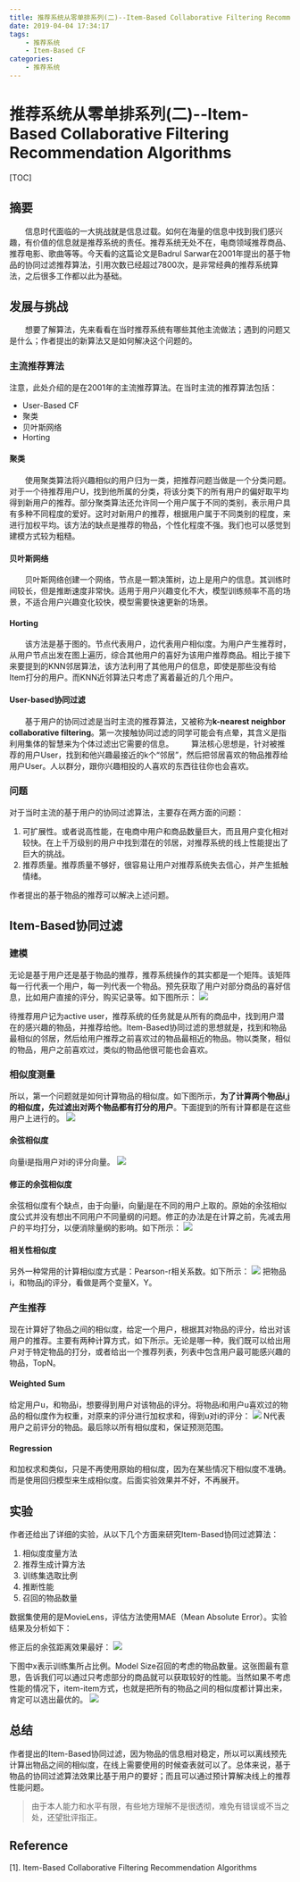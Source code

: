 ```yaml
---
title: 推荐系统从零单排系列(二)--Item-Based Collaborative Filtering Recommendation Algorithms
date: 2019-04-04 17:34:17
tags: 
    - 推荐系统
    - Item-Based CF
categories: 
    - 推荐系统
---
```


# 推荐系统从零单排系列(二)--Item-Based Collaborative Filtering Recommendation Algorithms

[TOC]

## 摘要
&emsp;&emsp;信息时代面临的一大挑战就是信息过载。如何在海量的信息中找到我们感兴趣，有价值的信息就是推荐系统的责任。推荐系统无处不在，电商领域推荐商品、推荐电影、歌曲等等。今天看的这篇论文是Badrul Sarwar在2001年提出的基于物品的协同过滤推荐算法，引用次数已经超过7800次，是非常经典的推荐系统算法，之后很多工作都以此为基础。

## 发展与挑战
&emsp;&emsp;想要了解算法，先来看看在当时推荐系统有哪些其他主流做法；遇到的问题又是什么；作者提出的新算法又是如何解决这个问题的。

### 主流推荐算法
注意，此处介绍的是在2001年的主流推荐算法。在当时主流的推荐算法包括：

- User-Based CF
- 聚类
- 贝叶斯网络
- Horting

#### 聚类
&emsp;&emsp;使用聚类算法将兴趣相似的用户归为一类，把推荐问题当做是一个分类问题。对于一个待推荐用户U，找到他所属的分类，将该分类下的所有用户的偏好取平均得到新用户的推荐。部分聚类算法还允许同一个用户属于不同的类别，表示用户具有多种不同程度的爱好。这时对新用户的推荐，根据用户属于不同类别的程度，来进行加权平均。该方法的缺点是推荐的物品，个性化程度不强。我们也可以感觉到建模方式较为粗糙。

#### 贝叶斯网络
&emsp;&emsp;贝叶斯网络创建一个网络，节点是一颗决策树，边上是用户的信息。其训练时间较长，但是推断速度非常快。适用于用户兴趣变化不大，模型训练频率不高的场景，不适合用户兴趣变化较快，模型需要快速更新的场景。

#### Horting
&emsp;&emsp;该方法是基于图的。节点代表用户，边代表用户相似度。为用户产生推荐时，从用户节点出发在图上遍历，综合其他用户的喜好为该用户推荐商品。相比于接下来要提到的KNN邻居算法，该方法利用了其他用户的信息，即使是那些没有给Item打分的用户。而KNN近邻算法只考虑了离着最近的几个用户。

#### User-based协同过滤
&emsp;&emsp;基于用户的协同过滤是当时主流的推荐算法，又被称为**k-nearest neighbor collaborative filtering**。第一次接触协同过滤的同学可能会有点晕，其含义是指利用集体的智慧来为个体过滤出它需要的信息。
&emsp;&emsp;算法核心思想是，针对被推荐的用户User，找到和他兴趣最接近的k个“邻居”，然后把邻居喜欢的物品推荐给用户User。人以群分，跟你兴趣相投的人喜欢的东西往往你也会喜欢。

### 问题
对于当时主流的基于用户的协同过滤算法，主要存在两方面的问题：

1. 可扩展性。或者说高性能，在电商中用户和商品数量巨大，而且用户变化相对较快。在上千万级别的用户中找到潜在的邻居，对推荐系统的线上性能提出了巨大的挑战。
1. 推荐质量。推荐质量不够好，很容易让用户对推荐系统失去信心，并产生抵触情绪。

作者提出的基于物品的推荐可以解决上述问题。

## Item-Based协同过滤
### 建模
无论是基于用户还是基于物品的推荐，推荐系统操作的其实都是一个矩阵。该矩阵每一行代表一个用户，每一列代表一个物品。预先获取了用户对部分商品的喜好信息，比如用户直接的评分，购买记录等。如下图所示：
![](/gallery/推荐系统/01F089F0-0E5E-4AF5-AD70-E0A55F6C51ED.png)

待推荐用户记为active user，推荐系统的任务就是从所有的商品中，找到用户潜在的感兴趣的物品，并推荐给他。Item-Based协同过滤的思想就是，找到和物品最相似的邻居，然后给用户推荐之前喜欢过的物品最相近的物品。物以类聚，相似的物品，用户之前喜欢过，类似的物品他很可能也会喜欢。

### 相似度测量
所以，第一个问题就是如何计算物品的相似度。如下图所示，**为了计算两个物品i,j的相似度，先过滤出对两个物品都有打分的用户**。下面提到的所有计算都是在这些用户上进行的。
![](/gallery/推荐系统/77E28FFC-668D-4CF3-AC1C-90F849EAE0EC.png)

#### 余弦相似度
向量i是指用户对i的评分向量。
![](/gallery/推荐系统/C94BDFA9-8D29-4331-B4C0-8922D9E55E39.png)

#### 修正的余弦相似度
余弦相似度有个缺点，由于向量i，向量j是在不同的用户上取的。原始的余弦相似度公式并没有想出不同用户不同量纲的问题。修正的办法是在计算之前，先减去用户的平均打分，以便消除量纲的影响。如下所示：
![](/gallery/推荐系统/DBE088E1-87E8-4A18-8F74-41C4E2702284.png)


#### 相关性相似度
另外一种常用的计算相似度方式是：Pearson-r相关系数。如下所示：
![](/gallery/推荐系统/7503DD69-63B5-4FD0-BA5D-8B5DFC3F145D.png)
把物品i，和物品j的评分，看做是两个变量X，Y。

### 产生推荐
现在计算好了物品之间的相似度，给定一个用户，根据其对物品的评分，给出对该用户的推荐。主要有两种计算方式，如下所示。无论是哪一种，我们既可以给出用户对于特定物品的打分，或者给出一个推荐列表，列表中包含用户最可能感兴趣的物品，TopN。
#### Weighted Sum
给定用户u，和物品i，想要得到用户对该物品的评分。将物品i和用户u喜欢过的物品的相似度作为权重，对原来的评分进行加权求和，得到u对i的评分：
![](/gallery/推荐系统/CFAC5631-ABCB-48C7-80EC-8A83109C4A1E.png)
N代表用户之前评分的物品。最后除以所有相似度和，保证预测范围。

#### Regression
和加权求和类似，只是不再使用原始的相似度，因为在某些情况下相似度不准确。而是使用回归模型来生成相似度。后面实验效果并不好，不再展开。


## 实验
作者还给出了详细的实验，从以下几个方面来研究Item-Based协同过滤算法：

1. 相似度度量方法
2. 推荐生成计算方法
3. 训练集选取比例
4. 推断性能
5. 召回的物品数量

数据集使用的是MovieLens，评估方法使用MAE（Mean Absolute Error）。实验结果及分析如下：

修正后的余弦距离效果最好：
![](/gallery/推荐系统/196C68C0-910A-4D10-BCD2-8C38F97EDDF1.png)


下图中x表示训练集所占比例。Model Size召回的考虑的物品数量。这张图最有意思，告诉我们可以通过只考虑部分的商品就可以获取较好的性能。当然如果不考虑性能的情况下，item-item方式，也就是把所有的物品之间的相似度都计算出来，肯定可以选出最优的。
![](/gallery/推荐系统/826E9181-7531-4D1C-8E82-795E65D92CFD.png)



## 总结
作者提出的Item-Based协同过滤，因为物品的信息相对稳定，所以可以离线预先计算出物品之间的相似度，在线上需要使用的时候查表就可以了。总体来说，基于物品的协同过滤算法效果比基于用户的要好；而且可以通过预计算解决线上的推荐性能问题。

> 由于本人能力和水平有限，有些地方理解不是很透彻，难免有错误或不当之处，还望批评指正。

## Reference
[1]. Item-Based Collaborative Filtering Recommendation Algorithms


